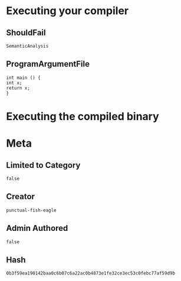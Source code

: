 # Executing your compiler

## ShouldFail

```
SemanticAnalysis
```

## ProgramArgumentFile

```
int main () {
int x;
return x;
}
```

# Executing the compiled binary

# Meta

## Limited to Category

```
false
```

## Creator

```
punctual-fish-eagle
```

## Admin Authored

```
false
```

## Hash

```
0b3f59ea190142baa0c6b07c6a22ac0b4873e1fe32ce3ec53c0febc77af59d9b
```
